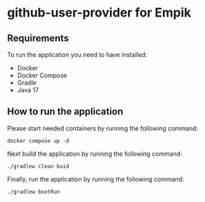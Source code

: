 # github-user-provider for Empik

## Requirements
To run the application you need to have installed:
- Docker
- Docker Compose
- Gradle
- Java 17

## How to run the application
Please start needed containers by running the following command:
```
docker compose up -d
```
Next build the application by running the following command:
```
./gradlew clean buid
```
Finally, run the application by running the following command:
```
./gradlew bootRun
```
